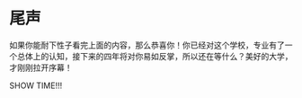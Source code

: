 # 尾声

如果你能耐下性子看完上面的内容，那么恭喜你！你已经对这个学校，专业有了一个总体上的认知，接下来的四年将对你易如反掌，所以还在等什么？美好的大学，才刚刚拉开序幕！

SHOW TIME!!!
